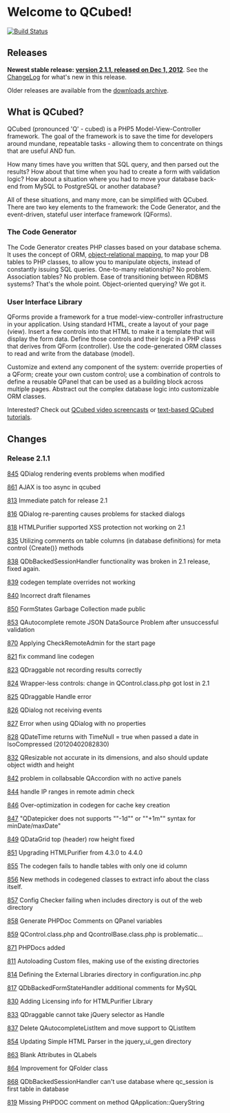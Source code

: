 # Welcome to QCubed!

[![Build Status](https://travis-ci.org/qcubed/framework.png?branch=f-travis)](https://travis-ci.org/jamescmunro/framework)

## Releases
**Newest stable release: [version 2.1.1, released on Dec 1, 2012](https://github.com/qcubed/framework/archive/2.1.1.zip)**. See the [ChangeLog](#Changes) for what's new in this release.

Older releases are available from the [downloads archive](https://github.com/qcubed/framework/downloads). 

## What is QCubed?

QCubed (pronounced 'Q' - cubed) is a PHP5 Model-View-Controller framework. The goal of the framework is to save the time for developers around mundane, repeatable tasks - allowing them to concentrate on things that are useful AND fun.

How many times have you written that SQL query, and then parsed out the results? How about that time when you had to create a form with validation logic? How about a situation where you had to move your database back-end from MySQL to PostgreSQL or another database?

All of these situations, and many more, can be simplified with QCubed. There are two key elements to the framework: the Code Generator, and the event-driven, stateful user interface framework (QForms). 

### The Code Generator
The Code Generator creates PHP classes based on your database schema. It uses the concept of ORM, [object-relational mapping](http://en.wikipedia.org/wiki/Object-relational_mapping), to map your DB tables to PHP classes, to allow you to manipulate objects, instead of constantly issuing SQL queries. One-to-many relationship? No problem. Association tables? No problem. Ease of transitioning between RDBMS systems? That's the whole point. Object-oriented querying? We got it.

### User Interface Library
QForms provide a framework for a true model-view-controller infrastructure in your application. Using standard HTML, create a layout of your page (view). Insert a few controls into that HTML to make it a template that will display the form data. Define those controls and their logic in a PHP class that derives from QForm (controller). Use the code-generated ORM classes to read and write from the database (model).

Customize and extend any component of the system: override properties of a QForm; create your own custom control; use a combination of controls to define a reusable QPanel that can be used as a building block across multiple pages. Abstract out the complex database logic into customizable ORM classes. 

Interested? Check out [QCubed video screencasts](http://qcu.be/content/video-screencasts) or [text-based QCubed tutorials](http://trac.qcu.be/projects/qcubed/wiki/Tutorials). 

## Changes
### Release 2.1.1
[845](http://trac.qcu.be/projects/qcubed/ticket/845) QDialog rendering events problems when modified

[861](http://trac.qcu.be/projects/qcubed/ticket/861) AJAX is too async in qcubed

[813](http://trac.qcu.be/projects/qcubed/ticket/813) Immediate patch for release 2.1

[816](http://trac.qcu.be/projects/qcubed/ticket/816) QDialog re-parenting causes problems for stacked dialogs

[818](http://trac.qcu.be/projects/qcubed/ticket/818) HTMLPurifier supported XSS protection not working on 2.1

[835](http://trac.qcu.be/projects/qcubed/ticket/835) Utilizing comments on table columns (in database definitions) for meta control {Create()} methods

[838](http://trac.qcu.be/projects/qcubed/ticket/838) QDbBackedSessionHandler functionality was broken in 2.1 release, fixed again.

[839](http://trac.qcu.be/projects/qcubed/ticket/839) codegen template overrides not working

[840](http://trac.qcu.be/projects/qcubed/ticket/840) Incorrect draft filenames

[850](http://trac.qcu.be/projects/qcubed/ticket/850) FormStates Garbage Collection made public

[853](http://trac.qcu.be/projects/qcubed/ticket/853) QAutocomplete remote JSON DataSource Problem after unsuccessful validation

[870](http://trac.qcu.be/projects/qcubed/ticket/870) Applying CheckRemoteAdmin for the start page

[821](http://trac.qcu.be/projects/qcubed/ticket/821) fix command line codegen

[823](http://trac.qcu.be/projects/qcubed/ticket/823) QDraggable not recording results correctly

[824](http://trac.qcu.be/projects/qcubed/ticket/824) Wrapper-less controls: change in QControl.class.php got lost in 2.1

[825](http://trac.qcu.be/projects/qcubed/ticket/825) QDraggable Handle error

[826](http://trac.qcu.be/projects/qcubed/ticket/826) QDialog not receiving events

[827](http://trac.qcu.be/projects/qcubed/ticket/827) Error when using QDialog with no properties

[828](http://trac.qcu.be/projects/qcubed/ticket/828) QDateTime returns with TimeNull = true when passed a date in IsoCompressed (20120402082830)

[832](http://trac.qcu.be/projects/qcubed/ticket/832) QResizable not accurate in its dimensions, and also should update object width and height

[842](http://trac.qcu.be/projects/qcubed/ticket/842) problem in collabsable QAccordion with no active panels

[844](http://trac.qcu.be/projects/qcubed/ticket/844) handle IP ranges in remote admin check

[846](http://trac.qcu.be/projects/qcubed/ticket/846) Over-optimization in codegen for cache key creation

[847](http://trac.qcu.be/projects/qcubed/ticket/847) "QDatepicker does not supports ""-1d"" or ""+1m"" syntax for minDate/maxDate"

[849](http://trac.qcu.be/projects/qcubed/ticket/849) QDataGrid top (header) row height fixed

[851](http://trac.qcu.be/projects/qcubed/ticket/851) Upgrading HTMLPurifier from 4.3.0 to 4.4.0

[855](http://trac.qcu.be/projects/qcubed/ticket/855) The codegen fails to handle tables with only one id column

[856](http://trac.qcu.be/projects/qcubed/ticket/856) New methods in codegened classes to extract info about the class itself.

[857](http://trac.qcu.be/projects/qcubed/ticket/857) Config Checker failing when includes directory is out of the web directory

[858](http://trac.qcu.be/projects/qcubed/ticket/858) Generate PHPDoc Comments on QPanel variables

[859](http://trac.qcu.be/projects/qcubed/ticket/859) QControl.class.php and QcontrolBase.class.php is problematic...

[871](http://trac.qcu.be/projects/qcubed/ticket/871) PHPDocs added

[811](http://trac.qcu.be/projects/qcubed/ticket/811) Autoloading Custom files, making use of the existing directories

[814](http://trac.qcu.be/projects/qcubed/ticket/814) Defining the External Libraries directory in configuration.inc.php

[817](http://trac.qcu.be/projects/qcubed/ticket/817) QDbBackedFormStateHandler additional comments for MySQL

[830](http://trac.qcu.be/projects/qcubed/ticket/830) Adding Licensing info for HTMLPurifier Library

[833](http://trac.qcu.be/projects/qcubed/ticket/833) QDraggable cannot take jQuery selector as Handle

[837](http://trac.qcu.be/projects/qcubed/ticket/837) Delete QAutocompleteListItem and move support to QListItem

[854](http://trac.qcu.be/projects/qcubed/ticket/854) Updating Simple HTML Parser in the jquery_ui_gen directory

[863](http://trac.qcu.be/projects/qcubed/ticket/863) Blank Attributes in QLabels

[864](http://trac.qcu.be/projects/qcubed/ticket/864) Improvement for QFolder class

[868](http://trac.qcu.be/projects/qcubed/ticket/868) QDbBackedSessionHandler can't use database where qc_session is first table in database

[819](http://trac.qcu.be/projects/qcubed/ticket/819) Missing PHPDOC comment on method QApplication::QueryString
